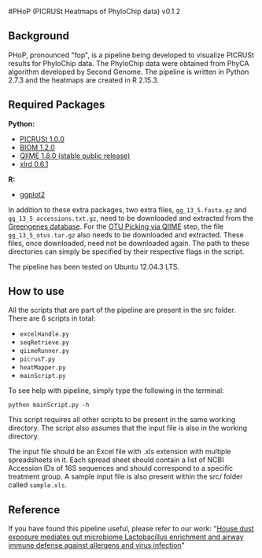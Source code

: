 #PHoP (PICRUSt Heatmaps of PhyloChip data) v0.1.2

Background
------

PHoP, pronounced "fop", is a pipeline being developed to visualize PICRUSt results for PhyloChip data. The PhyloChip data were obtained from PhyCA algorithm developed by Second Genome. The pipeline is written in Python 2.7.3 and the heatmaps are created in R 2.15.3.

Required Packages
------

**Python:**

- [PICRUSt 1.0.0](http://picrust.github.io/picrust/install.html#install)
- [BIOM 1.2.0](http://biom-format.org/)
- [QIIME 1.8.0 (stable public release)](https://github.com/qiime/qiime-deploy)
- [xlrd 0.6.1](https://pypi.python.org/pypi/xlrd/0.6.1)

**R:**

- [ggplot2](http://ggplot2.org/)

In addition to these extra packages, two extra files, ```gg_13_5.fasta.gz``` and ```gg_13_5_accessions.txt.gz```, need to be downloaded and extracted from the [Greengenes database](http://greengenes.secondgenome.com/downloads/database/13_5).
For the [OTU Picking via QIIME](http://picrust.github.io/picrust/tutorials/otu_picking.html#otu-picking-tutorial) step, the file ```gg_13_5_otus.tar.gz``` also needs to be downloaded and extracted. 
These files, once downloaded, need not be downloaded again. The path to these directories can simply be specified by their respective flags in the script.

The pipeline has been tested on Ubuntu 12.04.3 LTS.


How to use
------

All the scripts that are part of the pipeline are present in the src folder. There are 6 scripts in total:

- ```excelHandle.py```
- ```seqRetrieve.py```
- ```qiimeRunner.py```
- ```picrusT.py```
- ```heatMapper.py```
- ```mainScript.py```

To see help with pipeline, simply type the following in the terminal:

```python mainScript.py -h```

This script requires all other scripts to be present in the same working directory. The script also assumes that the input file is also in the working directory. 

The input file should be an Excel file with .xls extension with multiple spreadsheets in it. Each spread sheet should contain a list of NCBI Accession IDs of 16S sequences and should correspond to a specific treatment group. A sample input file is also present within the src/ folder called ```sample.xls```.

Reference
------

If you have found this pipeline useful, please refer to our work: "[House dust exposure mediates gut microbiome Lactobacillus enrichment and airway immune defense against allergens and virus infection](https://www.ncbi.nlm.nih.gov/pubmed/24344318)"
